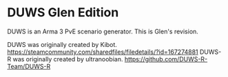 # DUWS Glen Edition

DUWS is an Arma 3 PvE scenario generator. This is Glen's revision.

DUWS was originally created by Kibot. https://steamcommunity.com/sharedfiles/filedetails/?id=167274881
DUWS-R was originally created by ultranoobian. https://github.com/DUWS-R-Team/DUWS-R
